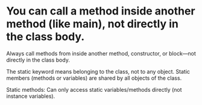 # You can call a method inside another method (like main), not directly in the class body.


Always call methods from inside another method, constructor, or block—not directly in the class body.
 
 The static keyword means belonging to the class, not to any object.
Static members (methods or variables) are shared by all objects of the class.

Static methods: Can only access static variables/methods directly (not instance variables).





